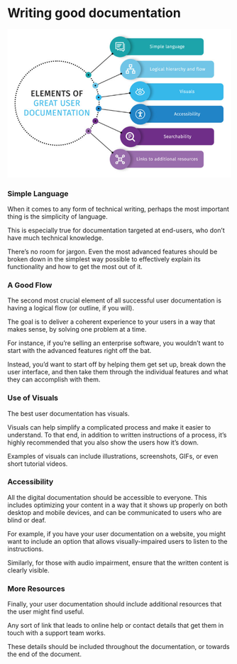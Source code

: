 # Writing good documentation

![GoodDoc](../src/Elements-of-user-documentation.jpg)

### Simple Language
When it comes to any form of technical writing, perhaps the most important thing is the simplicity of language.

This is especially true for documentation targeted at end-users, who don’t have much technical knowledge. 

There’s no room for jargon. Even the most advanced features should be broken down in the simplest way possible to effectively explain its functionality and how to get the most out of it.

### A Good Flow
The second most crucial element of all successful user documentation is having a logical flow (or outline, if you will).

The goal is to deliver a coherent experience to your users in a way that makes sense, by solving one problem at a time.

For instance, if you’re selling an enterprise software, you wouldn’t want to start with the advanced features right off the bat.

Instead, you’d want to start off by helping them get set up, break down the user interface, and then take them through the individual features and what they can accomplish with them.

### Use of Visuals
The best user documentation has visuals.

Visuals can help simplify a complicated process and make it easier to understand. To that end, in addition to written instructions of a process, it’s highly recommended that you also show the users how it’s down.

Examples of visuals can include illustrations, screenshots, GIFs, or even short tutorial videos.

### Accessibility
All the digital documentation should be accessible to everyone. This includes optimizing your content in a way that it shows up properly on both desktop and mobile devices, and can be communicated to users who are blind or deaf.

For example, if you have your user documentation on a website, you might want to include an option that allows visually-impaired users to listen to the instructions.

Similarly, for those with audio impairment, ensure that the written content is clearly visible. 

### More Resources
Finally, your user documentation should include additional resources that the user might find useful.

Any sort of link that leads to online help or contact details that get them in touch with a support team works.

These details should be included throughout the documentation, or towards the end of the document.
